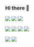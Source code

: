 ### Hi there 👋

<!--
**jampark1/jampark1** is a ✨ _special_ ✨ repository because its `README.md` (this file) appears on your GitHub profile.

Here are some ideas to get you started:

- 🔭 I’m currently working on ...
- 🌱 I’m currently learning ...
- 👯 I’m looking to collaborate on ...
- 🤔 I’m looking for help with ...
- 💬 Ask me about ...
- 📫 How to reach me: ...
- 😄 Pronouns: ...
- ⚡ Fun fact: ...
-->
<img src="https://img.shields.io/badge/C++-58FAF4?style=flat-square&logo=C++&logoColor=white"/> <img src="https://img.shields.io/badge/C&#35;-239120?style=flat-square&logo=C Sharp&logoColor=white"/> <img src="https://img.shields.io/badge/Delphi-EE1F35?style=flat-square&logo=Delphi&logoColor=white"/>

<img src="https://img.shields.io/badge/Mysql-4479A1?style=flat-square&logo=MySQL&logoColor=white"/> <img src="https://img.shields.io/badge/MariaDB-003545?style=flat-square&logo=MariaDB&logoColor=white"/> <img src="https://img.shields.io/badge/Oracle-F80000?style=flat-square&logo=Oracle&logoColor=white"/> <img src="https://img.shields.io/badge/Microsoft Access-A4373A?style=flat-square&logo=Microsoft Access&logoColor=white"/>

<img src="https://img.shields.io/badge/JSON-000000?style=flat-square&logo=JSON&logoColor=white"/> <img src="https://img.shields.io/badge/DevExpress-FF7200?style=flat-square&logo=DevExpress&logoColor=white"/>

